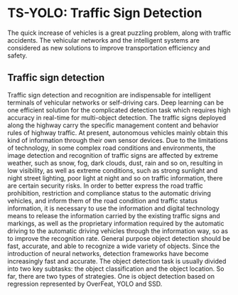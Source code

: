 # TS-YOLO: Traffic Sign Detection
The quick increase of vehicles is a great puzzling problem, along with traffic accidents. The vehicular networks and the intelligent systems are considered as new solutions to improve transportation efficiency and safety. 

## Traffic sign detection
Traffic sign detection and recognition are indispensable for intelligent terminals of vehicular networks or self-driving cars. Deep learning can be one efficient solution for the complicated detection task which requires high accuracy in real-time for multi-object detection. The traffic signs deployed along the highway carry the specific management content and behavior rules of highway traffic. At present, autonomous vehicles mainly obtain this kind of information through their own sensor devices. Due to the limitations of technology, in some complex road conditions and environments, the image detection and recognition of traffic signs are affected by extreme weather, such as snow, fog, dark clouds, dust, rain and so on, resulting in low visibility, as well as extreme conditions, such as strong sunlight and night street lighting, poor light at night and so on traffic information, there are certain security risks. In order to better express the road traffic prohibition, restriction and compliance status to the automatic driving vehicles, and inform them of the road condition and traffic status information, it is necessary to use the information and digital technology means to release the information carried by the existing traffic signs and markings, as well as the proprietary information required by the automatic driving to the automatic driving vehicles through the information way, so as to improve the recognition rate. 
   General purpose object detection should be fast, accurate, and able to recognize a wide variety of objects. Since the introduction of neural networks, detection frameworks have become increasingly fast and accurate. The object detection task is usually divided into two key subtasks: the object classification and the object location. So far, there are two types of strategies. One is object detection based on regression represented by OverFeat, YOLO and SSD.
